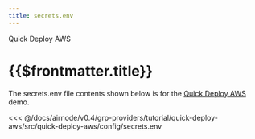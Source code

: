 ```yaml
---
title: secrets.env
---
```


<TitleSpan>Quick Deploy AWS</TitleSpan>

# {{$frontmatter.title}}

The secrets.env file contents shown below is for the [Quick Deploy AWS](./)
demo.

<!-- prettier-ignore -->
<<< @/docs/airnode/v0.4/grp-providers/tutorial/quick-deploy-aws/src/quick-deploy-aws/config/secrets.env
